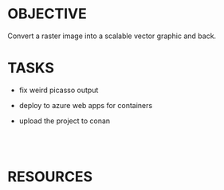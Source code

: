 
# OBJECTIVE
Convert a raster image into a scalable vector graphic and back.

# TASKS

- fix weird picasso output

- deploy to azure web apps for containers

- upload the project to conan

<br>
<br>

# RESOURCES
